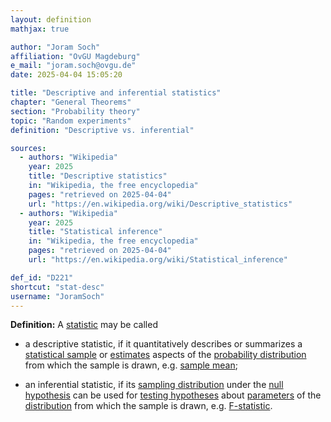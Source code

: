 ```yaml
---
layout: definition
mathjax: true

author: "Joram Soch"
affiliation: "OvGU Magdeburg"
e_mail: "joram.soch@ovgu.de"
date: 2025-04-04 15:05:20

title: "Descriptive and inferential statistics"
chapter: "General Theorems"
section: "Probability theory"
topic: "Random experiments"
definition: "Descriptive vs. inferential"

sources:
  - authors: "Wikipedia"
    year: 2025
    title: "Descriptive statistics"
    in: "Wikipedia, the free encyclopedia"
    pages: "retrieved on 2025-04-04"
    url: "https://en.wikipedia.org/wiki/Descriptive_statistics"
  - authors: "Wikipedia"
    year: 2025
    title: "Statistical inference"
    in: "Wikipedia, the free encyclopedia"
    pages: "retrieved on 2025-04-04"
    url: "https://en.wikipedia.org/wiki/Statistical_inference"

def_id: "D221"
shortcut: "stat-desc"
username: "JoramSoch"
---
```



**Definition:** A [statistic](/D/stat) may be called

* a descriptive statistic, if it quantitatively describes or summarizes a [statistical sample](/D/samp) or [estimates](/D/est) aspects of the [probability distribution](/D/dist) from which the sample is drawn, e.g. [sample mean](/D/mean-samp);

* an inferential statistic, if its [sampling distribution](/D/dist-samp) under the [null hypothesis](/D/h0) can be used for [testing hypotheses](/D/test) about [parameters](/D/para) of the [distribution](/D/dist) from which the sample is drawn, e.g. [F-statistic](/D/fstat).